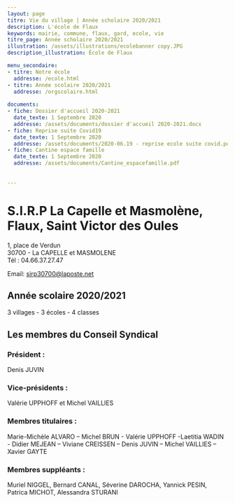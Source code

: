 ```yaml
---
layout: page
titre: Vie du village | Année scholaire 2020/2021
description: L'école de Flaux
keywords: mairie, commune, flaux, gard, ecole, vie
titre_page: Année scholaire 2020/2021
illustration: /assets/illustrations/ecolebanner copy.JPG
description_illustration: École de Flaux

menu_secondaire:
- titre: Notre école
  addresse: /ecole.html
- titre: Année scolaire 2020/2021
  addresse: /orgscolaire.html
  
documents:
- fiche: Dossier d'accueil 2020-2021
  date_texte: 1 Septembre 2020
  addresse: /assets/documents/dossier d'accueil 2020-2021.docx
- fiche: Reprise suite Covid19
  date_texte: 1 Septembre 2020
  addresse: /assets/documents/2020-06.19 - reprise ecole suite covid.pdf
- fiche: Cantine espace famille
  date_texte: 1 Septembre 2020
  addresse: /assets/documents/Cantine_espacefamille.pdf
  
  
---
```

# S.I.R.P  La Capelle et Masmolène, Flaux, Saint Victor des Oules 

1, place de Verdun<br>
30700 - La CAPELLE et MASMOLENE<br>
Tél : 04.66.37.27.47<br>

Email: sirp30700@laposte.net<br>

## Année scolaire 2020/2021
3 villages - 3 écoles - 4 classes<br>


## Les membres du Conseil Syndical<br>

### Président : <br>
Denis JUVIN<br>

### Vice-présidents : <br>
Valérie UPPHOFF et Michel VAILLIES <br>

### Membres titulaires : <br>
Marie-Michèle ALVARO – Michel BRUN - Valérie UPPHOFF -Laetitia WADIN - Didier MEJEAN – Viviane CREISSEN – Denis JUVIN – Michel VAILLIES – Xavier GAYTE<br>

### Membres suppléants :<br>
Muriel NIGGEL,  Bernard CANAL, Séverine DAROCHA, Yannick PESIN, Patrica MICHOT, Alessandra STURANI<br>
